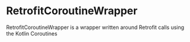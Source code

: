 # RetrofitCoroutineWrapper
RetrofitCoroutineWrapper is a wrapper written around Retrofit calls using the Kotlin Coroutines
